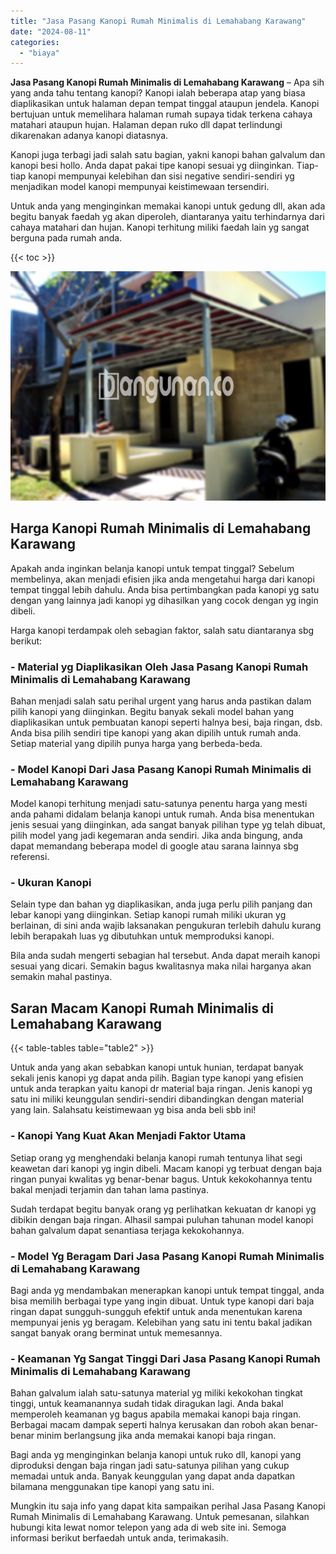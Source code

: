 ```yaml
---
title: "Jasa Pasang Kanopi Rumah Minimalis di Lemahabang Karawang"
date: "2024-08-11"
categories: 
  - "biaya"
---
```


**Jasa Pasang Kanopi Rumah Minimalis di Lemahabang Karawang** – Apa sih yang anda tahu tentang kanopi? Kanopi ialah beberapa atap yang biasa diaplikasikan untuk halaman depan tempat tinggal ataupun jendela. Kanopi bertujuan untuk memelihara halaman rumah supaya tidak terkena cahaya matahari ataupun hujan. Halaman depan ruko dll dapat terlindungi dikarenakan adanya kanopi diatasnya.

Kanopi juga terbagi jadi salah satu bagian, yakni kanopi bahan galvalum dan kanopi besi hollo. Anda dapat pakai tipe kanopi sesuai yg diinginkan. Tiap-tiap kanopi mempunyai kelebihan dan sisi negative sendiri-sendiri yg menjadikan model kanopi mempunyai keistimewaan tersendiri.

Untuk anda yang menginginkan memakai kanopi untuk gedung dll, akan ada begitu banyak faedah yg akan diperoleh, diantaranya yaitu terhindarnya dari cahaya matahari dan hujan. Kanopi terhitung miliki faedah lain yg sangat berguna pada rumah anda.

{{< toc >}}

![Jasa Pasang Kanopi Rumah Minimalis di Lemahabang Karawang](/images/harga-kanopi-minimalis-11.png)

## Harga Kanopi Rumah Minimalis di Lemahabang Karawang

Apakah anda inginkan belanja kanopi untuk tempat tinggal? Sebelum membelinya, akan menjadi efisien jika anda mengetahui harga dari kanopi tempat tinggal lebih dahulu. Anda bisa pertimbangkan pada kanopi yg satu dengan yang lainnya jadi kanopi yg dihasilkan yang cocok dengan yg ingin dibeli.

Harga kanopi terdampak oleh sebagian faktor, salah satu diantaranya sbg berikut:

### \- Material yg Diaplikasikan Oleh Jasa Pasang Kanopi Rumah Minimalis di Lemahabang Karawang

Bahan menjadi salah satu perihal urgent yang harus anda pastikan dalam pilih kanopi yang diinginkan. Begitu banyak sekali model bahan yang diaplikasikan untuk pembuatan kanopi seperti halnya besi, baja ringan, dsb. Anda bisa pilih sendiri tipe kanopi yang akan dipilih untuk rumah anda. Setiap material yang dipilih punya harga yang berbeda-beda.

### \- Model Kanopi Dari Jasa Pasang Kanopi Rumah Minimalis di Lemahabang Karawang

Model kanopi terhitung menjadi satu-satunya penentu harga yang mesti anda pahami didalam belanja kanopi untuk rumah. Anda bisa menentukan jenis sesuai yang diinginkan, ada sangat banyak pilihan type yg telah dibuat, pilih model yang jadi kegemaran anda sendiri. Jika anda bingung, anda dapat memandang beberapa model di google atau sarana lainnya sbg referensi.

### \- Ukuran Kanopi

Selain type dan bahan yg diaplikasikan, anda juga perlu pilih panjang dan lebar kanopi yang diinginkan. Setiap kanopi rumah miliki ukuran yg berlainan, di sini anda wajib laksanakan pengukuran terlebih dahulu kurang lebih berapakah luas yg dibutuhkan untuk memproduksi kanopi.

Bila anda sudah mengerti sebagian hal tersebut. Anda dapat meraih kanopi sesuai yang dicari. Semakin bagus kwalitasnya maka nilai harganya akan semakin mahal pastinya.

## Saran Macam Kanopi Rumah Minimalis di Lemahabang Karawang

{{< table-tables table="table2" >}}

Untuk anda yang akan sebabkan kanopi untuk hunian, terdapat banyak sekali jenis kanopi yg dapat anda pilih. Bagian type kanopi yang efisien untuk anda terapkan yaitu kanopi dr material baja ringan. Jenis kanopi yg satu ini miliki keunggulan sendiri-sendiri dibandingkan dengan material yang lain. Salahsatu keistimewaan yg bisa anda beli sbb ini!

### \- Kanopi Yang Kuat Akan Menjadi Faktor Utama

Setiap orang yg menghendaki belanja kanopi rumah tentunya lihat segi keawetan dari kanopi yg ingin dibeli. Macam kanopi yg terbuat dengan baja ringan punyai kwalitas yg benar-benar bagus. Untuk kekokohannya tentu bakal menjadi terjamin dan tahan lama pastinya.

Sudah terdapat begitu banyak orang yg perlihatkan kekuatan dr kanopi yg dibikin dengan baja ringan. Alhasil sampai puluhan tahunan model kanopi bahan galvalum dapat senantiasa terjaga kekokohannya.

### \- Model Yg Beragam Dari Jasa Pasang Kanopi Rumah Minimalis di Lemahabang Karawang

Bagi anda yg mendambakan menerapkan kanopi untuk tempat tinggal, anda bisa memilih berbagai type yang ingin dibuat. Untuk type kanopi dari baja ringan dapat sungguh-sungguh efektif untuk anda menentukan karena mempunyai jenis yg beragam. Kelebihan yang satu ini tentu bakal jadikan sangat banyak orang berminat untuk memesannya.

### \- Keamanan Yg Sangat Tinggi Dari Jasa Pasang Kanopi Rumah Minimalis di Lemahabang Karawang

Bahan galvalum ialah satu-satunya material yg miliki kekokohan tingkat tinggi, untuk keamanannya sudah tidak diragukan lagi. Anda bakal memperoleh keamanan yg bagus apabila memakai kanopi baja ringan. Berbagai macam dampak seperti halnya kerusakan dan roboh akan benar-benar minim berlangsung jika anda memakai kanopi baja ringan.

Bagi anda yg menginginkan belanja kanopi untuk ruko dll, kanopi yang diproduksi dengan baja ringan jadi satu-satunya pilihan yang cukup memadai untuk anda. Banyak keunggulan yang dapat anda dapatkan bilamana menggunakan tipe kanopi yang satu ini.

Mungkin itu saja info yang dapat kita sampaikan perihal Jasa Pasang Kanopi Rumah Minimalis di Lemahabang Karawang. Untuk pemesanan, silahkan hubungi kita lewat nomor telepon yang ada di web site ini. Semoga informasi berikut berfaedah untuk anda, terimakasih.
